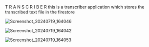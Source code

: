 T R A N S C R I B E R 
this is a transcriber application which stores the transcribed text file in the firestore 

![Screenshot_20240719_164046](https://github.com/user-attachments/assets/c92103de-67ff-4c66-ba76-747a52b944de)

![Screenshot_20240719_164042](https://github.com/user-attachments/assets/6b4cd739-82ef-4d2e-96fc-25ce62122e04)

![Screenshot_20240719_164053](https://github.com/user-attachments/assets/39a7b0a0-2b69-4471-adf3-3c91b5923aee)
